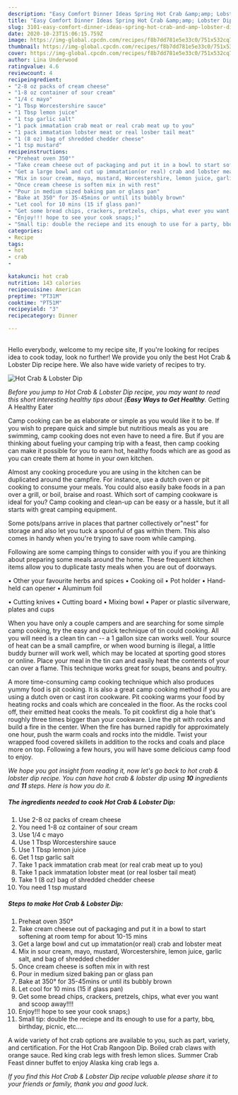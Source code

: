 ```yaml
---
description: "Easy Comfort Dinner Ideas Spring Hot Crab &amp;amp; Lobster Dip"
title: "Easy Comfort Dinner Ideas Spring Hot Crab &amp;amp; Lobster Dip"
slug: 3101-easy-comfort-dinner-ideas-spring-hot-crab-and-amp-lobster-dip
date: 2020-10-23T15:06:15.759Z
image: https://img-global.cpcdn.com/recipes/f8b7dd781e5e33c0/751x532cq70/hot-crab-lobster-dip-recipe-main-photo.jpg
thumbnail: https://img-global.cpcdn.com/recipes/f8b7dd781e5e33c0/751x532cq70/hot-crab-lobster-dip-recipe-main-photo.jpg
cover: https://img-global.cpcdn.com/recipes/f8b7dd781e5e33c0/751x532cq70/hot-crab-lobster-dip-recipe-main-photo.jpg
author: Lina Underwood
ratingvalue: 4.6
reviewcount: 4
recipeingredient:
- "2-8 oz packs of cream cheese"
- "1-8 oz container of sour cream"
- "1/4 c mayo"
- "1 Tbsp Worcestershire sauce"
- "1 Tbsp lemon juice"
- "1 tsp garlic salt"
- "1 pack immatation crab meat or real crab meat up to you"
- "1 pack immatation lobster meat or real losber tail meat"
- "1 (8 oz) bag of shredded chedder cheese"
- "1 tsp mustard"
recipeinstructions:
- "Preheat oven 350°"
- "Take cream cheese out of packaging and put it in a bowl to start softening at room temp for about 10-15 mins"
- "Get a large bowl and cut up immatation(or real) crab and lobster meat"
- "Mix in sour cream, mayo, mustard, Worcestershire, lemon juice, garlic salt, and bag of shredded chedder"
- "Once cream cheese is soften mix in with rest"
- "Pour in medium sized baking pan or glass pan"
- "Bake at 350° for 35-45mins or until its bubbly brown"
- "Let cool for 10 mins (15 if glass pan)"
- "Get some bread chips, crackers, pretzels, chips, what ever you want and scoop away!!!!"
- "Enjoy!!! hope to see your cook snaps;)"
- "Small tip: double the reciepe and its enough to use for a party, bbq, birthday, picnic, etc...."
categories:
- Recipe
tags:
- hot
- crab
- 

katakunci: hot crab  
nutrition: 143 calories
recipecuisine: American
preptime: "PT31M"
cooktime: "PT51M"
recipeyield: "3"
recipecategory: Dinner

---
```

<br>
Hello everybody, welcome to my recipe site, If you're looking for recipes idea to cook today, look no further! We provide you only the best Hot Crab &amp; Lobster Dip recipe here. We also have wide variety of recipes to try.
<br>


![Hot Crab &amp; Lobster Dip](https://img-global.cpcdn.com/recipes/f8b7dd781e5e33c0/751x532cq70/hot-crab-lobster-dip-recipe-main-photo.jpg)

<i>Before you jump to Hot Crab &amp; Lobster Dip recipe, you may want to read this short interesting healthy tips about {<strong>Easy Ways to Get Healthy</strong>.</i>
Getting A Healthy Eater

    
Camp cooking can be as elaborate or simple as you would like it to be. If you wish to prepare quick and simple but nutritious meals as you are swimming, camp cooking does not even have to need a fire. But if you are thinking about fueling your camping trip with a feast, then camp cooking can make it possible for you to earn hot, healthy foods which are as good as you can create them at home in your own kitchen.

 Almost any cooking procedure you are using in the kitchen can be duplicated around the campfire. For instance, use a dutch oven or pit cooking to consume your meals. You could also easily bake foods in a pan over a grill, or boil, braise and roast. Which sort of camping cookware is ideal for you? Camp cooking and clean-up can be easy or a hassle, but it all starts with great camping equipment.

Some pots/pans arrive in places that partner collectively or"nest" for storage and also let you tuck a spoonful of gas within them. This also comes in handy when you're trying to save room while camping.

Following are some camping things to consider with you if you are thinking about preparing some meals around the home. These frequent kitchen items allow you to duplicate tasty meals when you are out of doorways.


• Other your favourite herbs and spices
• Cooking oil
• Pot holder
• Hand-held can opener
• Aluminum foil

• Cutting knives
• Cutting board
• Mixing bowl
• Paper or plastic silverware, plates and cups

When you have only a couple campers and are searching for some simple camp cooking, try the easy and quick technique of tin could cooking. All you will need is a clean tin can -- a 1 gallon size can works well. Your source of heat can be a small campfire, or when wood burning is illegal, a little buddy burner will work well, which may be located at sporting good stores or online. Place your meal in the tin can and easily heat the contents of your can over a flame.  This technique works great for soups, beans and poultry.

A more time-consuming camp cooking technique which also produces yummy food is pit cooking.  It is also a great camp cooking method if you are using a dutch oven or cast iron cookware. Pit cooking warms your food by heating rocks and coals which are concealed in the floor. As the rocks cool off, their emitted heat cooks the meals. To pit cookfirst dig a hole that's roughly three times bigger than your cookware. Line the pit with rocks and build a fire in the center. When the fire has burned rapidly for approximately one hour, push the warm coals and rocks into the middle. Twist your wrapped food covered skillets in addition to the rocks and coals and place more on top. Following a few hours, you will have some delicious camp food to enjoy.


<i>We hope you got insight from reading it, now let's go back to hot crab &amp; lobster dip recipe. You can have hot crab &amp; lobster dip using <strong>10</strong> ingredients and <strong>11</strong> steps. Here is how you do it.
</i>

##### The ingredients needed to cook Hot Crab &amp; Lobster Dip:

1. Use 2-8 oz packs of cream cheese
1. You need 1-8 oz container of sour cream
1. Use 1/4 c mayo
1. Use 1 Tbsp Worcestershire sauce
1. Use 1 Tbsp lemon juice
1. Get 1 tsp garlic salt
1. Take 1 pack immatation crab meat (or real crab meat up to you)
1. Take 1 pack immatation lobster meat (or real losber tail meat)
1. Take 1 (8 oz) bag of shredded chedder cheese
1. You need 1 tsp mustard


##### Steps to make Hot Crab &amp; Lobster Dip:

1. Preheat oven 350°
1. Take cream cheese out of packaging and put it in a bowl to start softening at room temp for about 10-15 mins
1. Get a large bowl and cut up immatation(or real) crab and lobster meat
1. Mix in sour cream, mayo, mustard, Worcestershire, lemon juice, garlic salt, and bag of shredded chedder
1. Once cream cheese is soften mix in with rest
1. Pour in medium sized baking pan or glass pan
1. Bake at 350° for 35-45mins or until its bubbly brown
1. Let cool for 10 mins (15 if glass pan)
1. Get some bread chips, crackers, pretzels, chips, what ever you want and scoop away!!!!
1. Enjoy!!! hope to see your cook snaps;)
1. Small tip: double the reciepe and its enough to use for a party, bbq, birthday, picnic, etc....


A wide variety of hot crab options are available to you, such as part, variety, and certification. For the Hot Crab Rangoon Dip. Boiled crab claws with orange sauce. Red king crab legs with fresh lemon slices. Summer Crab Feast dinner buffet to enjoy Alaska king crab legs a. 

<i>If you find this Hot Crab &amp; Lobster Dip recipe valuable please share it to your friends or family, thank you and good luck.</i>
